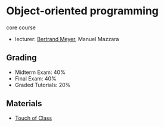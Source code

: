 # Object-oriented programming

core course

* lecturer: [Bertrand Meyer](https://www.linkedin.com/in/bertrandmeyer), Manuel Mazzara

## Grading

* Midterm Exam: 40%
* Final Exam: 40%
* Graded Tutorials: 20%

## Materials

* [Touch of Class](http://www.amazon.com/Touch-Class-Learning-Program-Contracts/dp/3540921443)


